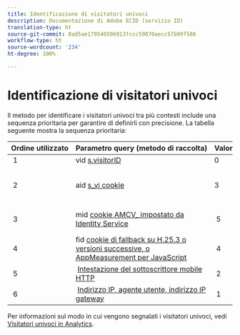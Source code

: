 ```yaml
---
title: Identificazione di visitatori univoci
description: Documentazione di Adobe ECID (servizio ID)
translation-type: ht
source-git-commit: 8ad5ae179540596913fccc59070aecc57b09f586
workflow-type: ht
source-wordcount: '234'
ht-degree: 100%

---
```



# Identificazione di visitatori univoci

Il metodo per identificare i visitatori univoci tra più contesti include una sequenza prioritaria per garantire di definirli con precisione. La tabella seguente mostra la sequenza prioritaria:

| Ordine utilizzato | Parametro query (metodo di raccolta) | Valore della colonna post_visid_type | Presente quando |
|---|---|---|---|
|  1  | vid [s.visitorID](https://docs.adobe.com/content/help/it-IT/analytics/components/metrics/unique-visitors.translate.html)  | 0  | `s.visitorID` è impostato. |
|  2  | aid [s_vi cookie](https://docs.adobe.com/content/help/it-IT/analytics/components/metrics/unique-visitors.translate.html)  | 3  | Il visitatore aveva un cookie s_vi esistente prima che tu implementassi il servizio ID visitatore, oppure hai configurato un [periodo di tolleranza](https://docs.adobe.com/content/help/it-IT/id-service/using/reference/analytics-reference/grace-period.html) per il servizio ID visitatore.  |
|  3  | mid [cookie AMCV_ impostato da Identity Service](https://docs.adobe.com/content/help/it-IT/id-service/using/home.html)  |  5  |  Il browser del visitatore accetta i cookie (di prima parte) e [!UICONTROL Identity Service] viene distribuito.  |
|  4  | fid [cookie di fallback su H.25.3 o versioni successive, o AppMeasurement per JavaScript](https://docs.adobe.com/content/help/it-IT/analytics/components/metrics/unique-visitors.translate.html)  |  4  |  Il browser del visitatore accetta i cookie (di prima parte).  |
|  5  |  [Intestazione del sottoscrittore mobile HTTP](https://docs.adobe.com/content/help/it-IT/analytics/components/metrics/unique-visitors.translate.html)  |  2  |  Il dispositivo è riconosciuto come dispositivo mobile.  |
|  6  |  [Indirizzo IP, agente utente, indirizzo IP gateway](https://docs.adobe.com/content/help/it-IT/analytics/components/metrics/unique-visitors.translate.html)  |  1  |  Il browser del visitatore non accetta i cookie. |

Per informazioni sul modo in cui vengono segnalati i visitatori univoci, vedi [Visitatori univoci in Analytics](https://docs.adobe.com/content/help/it-IT/analytics/components/metrics/unique-visitors.translate.html).
